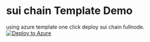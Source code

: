 # sui chain Template Demo
using azure template one click deploy sui chain fullnode. <br>
[![Deploy to Azure](https://aka.ms/deploytoazurebutton)](https://portal.azure.com/#create/Microsoft.Template/uri/https%3A%2F%2Fraw.githubusercontent.com%2F0xMSDN%2Fbuidl-moveimage%2Fmain%2FARM%2Ftemplate.json) 